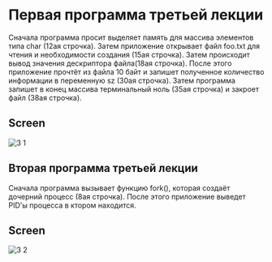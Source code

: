 # Первая программа третьей лекции
Сначала программа просит выделяет память для массива элементов типа char (12ая строчка). Затем приложение открывает файл foo.txt для чтения и необходимости создания (15ая строчка). Затем происходит вывод значения дескриптора файла(18ая строчка). После этого приложение прочтёт из файла 10 байт и запишет полученное количество информации в переменную sz (30ая строчка). Затем программа запишет в конец массива терминальный ноль (35ая строчка) и закроет файл (38ая строчка).
## Screen
![3 1](https://user-images.githubusercontent.com/103986977/168852531-b998396d-4f2c-4db4-b933-a75032c88175.jpg)

## Вторая программа третьей лекции
Сначала программа вызывает функцию fork(), которая создаёт дочерний процесс (8ая строчка). После этого приложение выведет PID'ы процесса в ктором находится.

## Screen 
![3 2](https://user-images.githubusercontent.com/103986977/168852806-5f51e972-a539-4d20-b96e-1ea529a76b1c.jpg)
